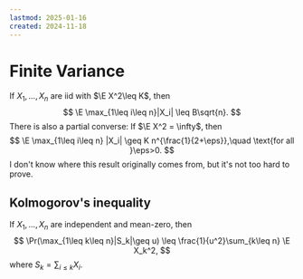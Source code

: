 ```yaml
---
lastmod: 2025-01-16
created: 2024-11-18
---
```


# Finite Variance
If $X_1,\dots,X_n$ are iid with $\E X^2\leq K$, then 
$$
\E \max_{1\leq i\leq n}|X_i| \leq B\sqrt{n}.
$$
There is also a partial converse: If $\E X^2 = \infty$, then 
$$
\E \max_{1\leq i\leq n} |X_i| \geq K n^{\frac{1}{2+\eps}},\quad \text{for all }\eps>0.
$$
I don't know where this result originally comes from, but it's not too hard to prove. 
## Kolmogorov's inequality 
If $X_1,\dots,X_n$ are independent and mean-zero, then 
$$
\Pr(\max_{1\leq k\leq n}|S_k|\geq u) \leq \frac{1}{u^2}\sum_{k\leq n} \E X_k^2,
$$
where $S_k = \sum_{i\leq k}X_i$. 